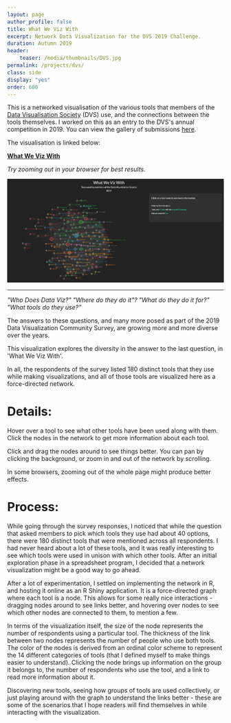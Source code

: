 ```yaml
---
layout: page
author_profile: false
title: What We Viz With
excerpt: Network Data Visualization for the DVS 2019 Challenge.
duration: Autumn 2019
header:
    teaser: /media/thumbnails/DVS.jpg
permalink: /projects/dvs/
class: side
display: "yes"
order: 600
---
```


This is a networked visualisation of the various tools that members of the [Data Visualisation Society](https://www.datavisualizationsociety.com/) (DVS) use, and the connections between the tools themselves. I worked on this as an entry to the DVS's annual competition in 2019. You can view the gallery of submissions [here](https://www.datavisualizationsociety.com/annual-survey-challenge-2019).

The visualisation is linked below:

[**What We Viz With**](https://rishivanukuru.shinyapps.io/DVS-Challenge/)

*Try zooming out in your browser for best results.*

![A screenshot from the What We Viz With visualisation](/media/DVS/dvs_screen.jpg)

---

*"Who Does Data Viz?"*
*"Where do they do it"?*
*"What do they do it for?"*
*"What tools do they use?"*

The answers to these questions, and many more posed as part of the 2019 Data Visualization Community Survey, are growing more and more diverse over the years.

This visualization explores the diversity in the answer to the last question, in 'What We Viz With'.

In all, the respondents of the survey listed 180 distinct tools that they use while making visualizations, and all of those tools are visualized here as a force-directed network.

# Details:

Hover over a tool to see what other tools have been used along with them. Click the nodes in the network to get more information about each tool.

Click and drag the nodes around to see things better. You can pan by clicking the background, or zoom in and out of the network by scrolling.

In some browsers, zooming out of the whole page might produce better effects.

# Process:

While going through the survey responses, I noticed that while the question that asked members to pick which tools they use had about 40 options, there were 180 distinct tools that were mentioned across all respondents. I had never heard about a lot of these tools, and it was really interesting to see which tools were used in unison with which other tools. After an initial exploration phase in a spreadsheet program, I decided that a network visualization might be a good way to go ahead.

After a lot of experimentation, I settled on implementing the network in R, and hosting it online as an R Shiny application. It is a force-directed graph where each tool is a node. This allows for some really nice interactions - dragging nodes around to see links better, and hovering over nodes to see which other nodes are connected to them, to mention a few.

In terms of the visualization itself, the size of the node represents the number of respondents using a particular tool. The thickness of the link between two nodes represents the number of people who use both tools. The color of the nodes is derived from an ordinal color scheme to represent the 14 different categories of tools (that I defined myself to make things easier to understand). Clicking the node brings up information on the group it belongs to, the number of respondents who use the tool, and a link to read more information about it.

Discovering new tools, seeing how groups of tools are used collectively, or just playing around with the graph to understand the links better - these are some of the scenarios that I hope readers will find themselves in while interacting with the visualization. 

